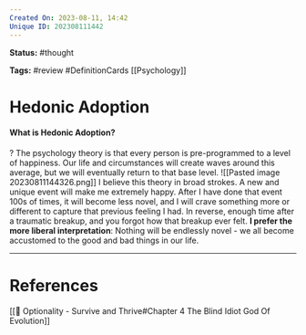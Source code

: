 ```yaml
---
Created On: 2023-08-11, 14:42
Unique ID: 202308111442
---
```

**Status:** #thought 

**Tags:** #review #DefinitionCards [[Psychology]]

# Hedonic Adoption
#### What is Hedonic Adoption?
?
The psychology theory is that every person is pre-programmed to a level of happiness. Our life and circumstances will create waves around this average, but we will eventually return to that base level. 
![[Pasted image 20230811144326.png]]
I believe this theory in broad strokes. A new and unique event will make me extremely happy. After I have done that event 100s of times, it will become less novel, and I will crave something more or different to capture that previous feeling I had. In reverse, enough time after a traumatic breakup, and you forgot how that breakup ever felt. 
**I prefer the more liberal interpretation**: Nothing will be endlessly novel - we all become accustomed to the good and bad things in our life. 



---
# References
[[📗 Optionality - Survive and Thrive#Chapter 4 The Blind Idiot God Of Evolution]]